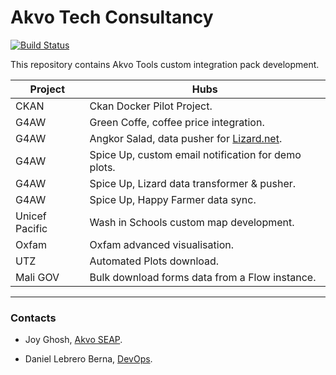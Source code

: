 # Akvo Tech Consultancy

[![Build Status](https://travis-ci.org/akvo/akvo-tech-consultancy.svg?branch=master)](https://travis-ci.org/akvo/akvo-tech-consultancy.svg?branch=master)

This repository contains Akvo Tools custom integration pack development.

| Project | Hubs |
| ------ | ------ |
| CKAN | Ckan Docker Pilot Project. |
| G4AW | Green Coffe, coffee price integration. |
| G4AW | Angkor Salad, data pusher for [Lizard.net][liZ]. |
| G4AW | Spice Up, custom email notification for demo plots. |
| G4AW | Spice Up, Lizard data transformer & pusher. |
| G4AW | Spice Up, Happy Farmer data sync. |
| Unicef Pacific | Wash in Schools custom map development. |
| Oxfam | Oxfam advanced visualisation. |
| UTZ | Automated Plots download. |
| Mali GOV | Bulk download forms data from a Flow instance. |

-------

### Contacts

- Joy Ghosh, [Akvo SEAP][spHub].
- Daniel Lebrero Berna, [DevOps][euHub].


   [spHub]: <https://akvo.org/south-east-asia-pacific/>
   [euHub]: <https://akvo.org/europe/>
   [liZ]:<https://www.lizard.net/>

